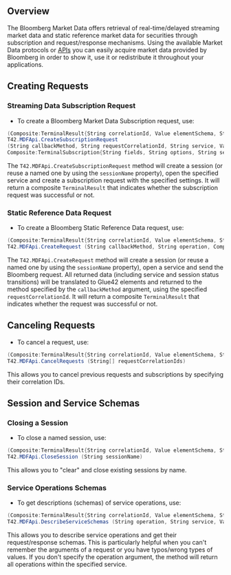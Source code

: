 ## Overview

The Bloomberg Market Data offers retrieval of real-time/delayed streaming market data and static reference market data for securities through subscription and request/response mechanisms. Using the available Market Data protocols or [APIs](../javascript/index.html) you can easily acquire market data provided by Bloomberg in order to show it, use it or redistribute it throughout your applications.

## Creating Requests

### Streaming Data Subscription Request

- To create a Bloomberg Market Data Subscription request, use:

```csharp
(Composite:TerminalResult{String correlationId, Value elementSchema, String message, Value requestSchema, Value responseSchemas, Bool success} result) 
T42.MDFApi.CreateSubscriptionRequest 
(String callbackMethod, String requestCorrelationId, String service, Value settings, 
Composite:TerminalSubscription{String fields, String options, String security, String subscriptionId}[] subscriptions)
```

The `T42.MDFApi.CreateSubscriptionRequest` method will create a session (or reuse a named one by using the `sessionName` property), open the specified service and create a subscription request with the specified settings. It will return a composite `TerminalResult` that indicates whether the subscription request was successful or not.

### Static Reference Data Request

- To create a Bloomberg Static Reference Data request, use:

```csharp
(Composite:TerminalResult{String correlationId, Value elementSchema, String message, Value requestSchema, Value responseSchemas, Bool success} result) 
T42.MDFApi.CreateRequest (String callbackMethod, String operation, Composite[] operationArgs, String requestCorrelationId, String service, Value settings)
```

The `T42.MDFApi.CreateRequest` method will create a session (or reuse a named one by using the `sessionName` property), open a service and send the Bloomberg request. All returned data (including service and session status transitions) will be translated to Glue42 elements and returned to the method specified by the `callbackMethod` argument, using the specified `requestCorrelationId`. It will return a composite `TerminalResult` that indicates whether the request was successful or not.

## Canceling Requests

- To cancel a request, use:

```csharp
(Composite:TerminalResult{String correlationId, Value elementSchema, String message, Value requestSchema, Value responseSchemas, Bool success}[] result) 
T42.MDFApi.CancelRequests (String[] requestCorrelationIds)
```

This allows you to cancel previous requests and subscriptions by specifying their correlation IDs.

## Session and Service Schemas

### Closing a Session

- To close a named session, use:

```csharp
(Composite:TerminalResult{String correlationId, Value elementSchema, String message, Value requestSchema, Value responseSchemas, Bool success} result) 
T42.MDFApi.CloseSession (String sessionName)
```

This allows you to "clear" and close existing sessions by name.

### Service Operations Schemas

- To get descriptions (schemas) of service operations, use:

```csharp
(Composite:TerminalResult{String correlationId, Value elementSchema, String message, Value requestSchema, Value responseSchemas, Bool success} result) 
T42.MDFApi.DescribeServiceSchemas (String operation, String service, Value settings)
```

This allows you to describe service operations and get their request/response schemas. This is particularly helpful when you can't remember the arguments of a request or you have typos/wrong types of values. If you don't specify the operation argument, the method will return all operations within the specified service. 